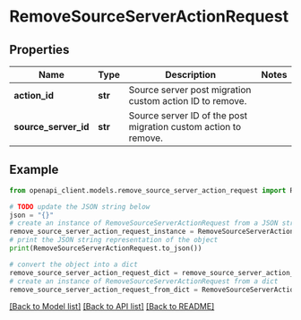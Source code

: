 # RemoveSourceServerActionRequest


## Properties

Name | Type | Description | Notes
------------ | ------------- | ------------- | -------------
**action_id** | **str** | Source server post migration custom action ID to remove. | 
**source_server_id** | **str** | Source server ID of the post migration custom action to remove. | 

## Example

```python
from openapi_client.models.remove_source_server_action_request import RemoveSourceServerActionRequest

# TODO update the JSON string below
json = "{}"
# create an instance of RemoveSourceServerActionRequest from a JSON string
remove_source_server_action_request_instance = RemoveSourceServerActionRequest.from_json(json)
# print the JSON string representation of the object
print(RemoveSourceServerActionRequest.to_json())

# convert the object into a dict
remove_source_server_action_request_dict = remove_source_server_action_request_instance.to_dict()
# create an instance of RemoveSourceServerActionRequest from a dict
remove_source_server_action_request_from_dict = RemoveSourceServerActionRequest.from_dict(remove_source_server_action_request_dict)
```
[[Back to Model list]](../README.md#documentation-for-models) [[Back to API list]](../README.md#documentation-for-api-endpoints) [[Back to README]](../README.md)


